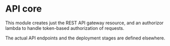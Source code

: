 # API core

This module creates just the REST API gateway resource, and an authorizor lambda
to handle token-based authorization of requests.

The actual API endpoints and the deployment stages are defined elsewhere.
